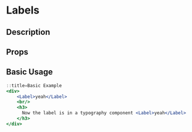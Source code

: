 # Labels

## Description

## Props

## Basic Usage

```jsx
::title=Basic Example
<div>
    <Label>yeah</Label>
    <br/>
    <h3>
      Now the label is in a typography component <Label>yeah</Label>
    </h3>
</div>
```